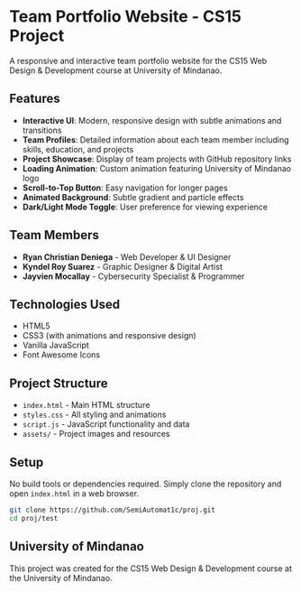 # Team Portfolio Website - CS15 Project

A responsive and interactive team portfolio website for the CS15 Web Design & Development course at University of Mindanao.

## Features

- **Interactive UI**: Modern, responsive design with subtle animations and transitions
- **Team Profiles**: Detailed information about each team member including skills, education, and projects
- **Project Showcase**: Display of team projects with GitHub repository links
- **Loading Animation**: Custom animation featuring University of Mindanao logo
- **Scroll-to-Top Button**: Easy navigation for longer pages
- **Animated Background**: Subtle gradient and particle effects
- **Dark/Light Mode Toggle**: User preference for viewing experience

## Team Members

- **Ryan Christian Deniega** - Web Developer & UI Designer
- **Kyndel Roy Suarez** - Graphic Designer & Digital Artist
- **Jayvien Mocallay** - Cybersecurity Specialist & Programmer

## Technologies Used

- HTML5
- CSS3 (with animations and responsive design)
- Vanilla JavaScript
- Font Awesome Icons

## Project Structure

- `index.html` - Main HTML structure
- `styles.css` - All styling and animations
- `script.js` - JavaScript functionality and data
- `assets/` - Project images and resources

## Setup

No build tools or dependencies required. Simply clone the repository and open `index.html` in a web browser.

```bash
git clone https://github.com/SemiAutomat1c/proj.git
cd proj/test
```

## University of Mindanao

This project was created for the CS15 Web Design & Development course at the University of Mindanao. 